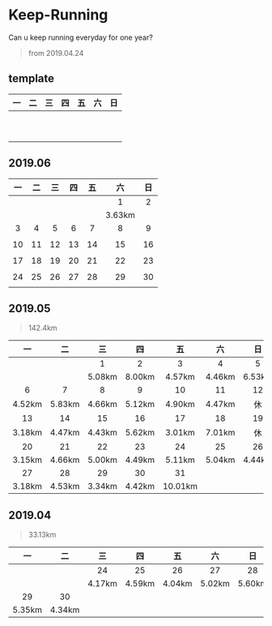 # Keep-Running

Can u keep running everyday for one year?

> from 2019.04.24

## template

| 一| 二| 三| 四| 五| 六| 日|
|:-:|:-:|:-:|:-:|:-:|:-:|:-:|
||||||||
||||||||
||||||||
||||||||
||||||||
||||||||
||||||||
||||||||
||||||||
||||||||


## 2019.06

| 一| 二| 三| 四| 五| 六| 日|
|:-:|:-:|:-:|:-:|:-:|:-:|:-:|
||||||1|2|
||||||3.63km||
|3|4|5|6|7|8|9|
||||||||
|10|11|12|13|14|15|16|
||||||||
|17|18|19|20|21|22|23|
||||||||
|24|25|26|27|28|29|30|
||||||||

## 2019.05
>142.4km

| 一| 二| 三| 四| 五| 六| 日|
|:-:|:-:|:-:|:-:|:-:|:-:|:-:|
| | |1|2|3|4|5|
| | |5.08km|8.00km|4.57km|4.46km|6.53km|
|6|7|8|9|10|11|12|
|4.52km|5.83km|4.66km|5.12km|4.90km|4.47km|休|
|13|14|15|16|17|18|19|
|3.18km|4.47km|4.43km|5.62km|3.01km|7.01km|休|
|20|21|22|23|24|25|26|
|3.15km|4.66km|5.00km|4.49km|5.11km|5.04km|4.44km|
|27|28|29|30|31|||
|3.18km|4.53km|3.34km|4.42km|10.01km|||

## 2019.04 
>33.13km

|一|二|三|四|五|六|日|
|:--:|:--:|:--:|:--:|:--:|:--:|:--:|
| | |24|25|26|27|28|
| | |4.17km|4.59km|4.04km|5.02km|5.60km|
|29|30||||||
|5.35km|4.34km||||||
